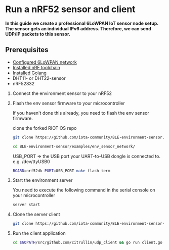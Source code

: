 # Run a nRF52 sensor and client
**In this guide we create a professional 6LoWPAN IoT sensor node setup. 
The sensor gets an individual IPv6 address. Therefore, we can send UDP/IP packets to this sensor.**

## Prerequisites

- [Configured 6LoWPAN network](../../../general/0.1/how-to-guides/set-up-a-bluetooth-star-network.md)
- [Installed nRF toolchain](../../../general/0.1/how-to-guides/set-up-nrf-toolchain.md)
- [Installed Golang](https://golang.org/doc/install)
- DHT11- or DHT22-sensor
- nRF52832

1. Connect the environment sensor to your nRF52

2. Flash the env sensor firmware to your microcontroller
    
    If you haven't done this already, you need to flash the env sensor firmware.
    
    clone the forked RIOT OS repo
    ```bash
    git clone https://github.com/iota-community/BLE-environment-sensor.git
    ```
    
    ```bash
    cd BLE-environment-sensor/examples/env_sensor_network/
    ```
    
    USB_PORT => the USB port your UART-to-USB dongle is connected to. e.g. /dev/ttyUSB0
    ```bash
    BOARD=nrf52dk PORT=USB_PORT make flash term
    ```
    
3. Start the environment server
    
    You need to execute the following command in the serial console on your microcontroller
    ```bash
    server start
    ```
    
4. Clone the server client

    ```bash
    git clone https://github.com/iota-community/BLE-environment-sensor-client.git $GOPATH/src/github.com/citrullin/udp_client
    ```
    
5. Run the client application

    ```bash
    cd $GOPATH/src/github.com/citrullin/udp_client && go run client.go
    ```